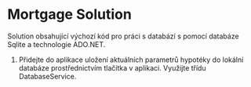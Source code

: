 # Mortgage Solution

Solution obsahující výchozí kód pro práci s databází s pomocí databáze Sqlite a technologie ADO.NET.

1. Přidejte do aplikace uložení aktuálních parametrů hypotéky do lokální databáze prostřednictvím tlačítka v aplikaci. Využijte třídu DatabaseService.
